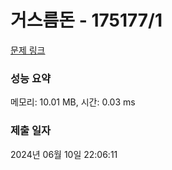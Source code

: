# 거스름돈 - 175177/1 

[문제 링크](https://level.goorm.io/exam/175177/%EA%B1%B0%EC%8A%A4%EB%A6%84-%EB%8F%88/quiz/1) 

### 성능 요약

메모리: 10.01 MB, 시간: 0.03 ms

### 제출 일자

2024년 06월 10일 22:06:11

